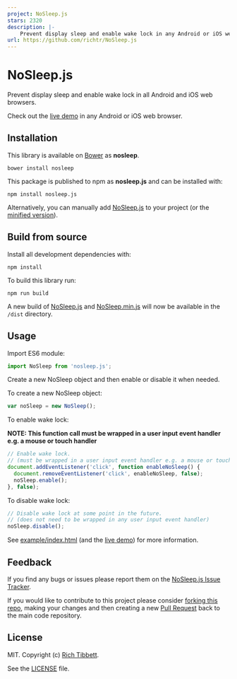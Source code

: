 ```yaml
---
project: NoSleep.js
stars: 2320
description: |-
    Prevent display sleep and enable wake lock in any Android or iOS web browser.
url: https://github.com/richtr/NoSleep.js
---
```


# NoSleep.js

Prevent display sleep and enable wake lock in all Android and iOS web browsers.

Check out the [live demo](https://richtr.github.io/NoSleep.js/example) in any Android or iOS web browser.

## Installation

This library is available on [Bower](http://bower.io/) as **nosleep**.

`bower install nosleep`

This package is published to npm as **nosleep.js** and can be installed with:

`npm install nosleep.js`

Alternatively, you can manually add [NoSleep.js](https://github.com/richtr/NoSleep.js/blob/master/dist/NoSleep.js) to your project (or the [minified version](https://github.com/richtr/NoSleep.js/blob/master/dist/NoSleep.min.js)).

## Build from source

Install all development dependencies with:

`npm install`

To build this library run:

`npm run build`

A new build of [NoSleep.js](https://github.com/richtr/NoSleep.js/blob/master/dist/NoSleep.js) and [NoSleep.min.js](https://github.com/richtr/NoSleep.js/blob/master/dist/NoSleep.min.js) will now be available in the `/dist` directory.

## Usage
Import ES6 module:

```javascript
import NoSleep from 'nosleep.js';
```

Create a new NoSleep object and then enable or disable it when needed.

To create a new NoSleep object:

```javascript
var noSleep = new NoSleep();
```

To enable wake lock:

**NOTE: This function call must be wrapped in a user input event handler e.g. a mouse or touch handler**

```javascript
// Enable wake lock.
// (must be wrapped in a user input event handler e.g. a mouse or touch handler)
document.addEventListener('click', function enableNoSleep() {
  document.removeEventListener('click', enableNoSleep, false);
  noSleep.enable();
}, false);
```

To disable wake lock:

```javascript
// Disable wake lock at some point in the future.
// (does not need to be wrapped in any user input event handler)
noSleep.disable();
```

See [example/index.html](https://github.com/richtr/NoSleep.js/blob/master/example/index.html) (and the [live demo](https://richtr.github.io/NoSleep.js/example)) for more information.

## Feedback

If you find any bugs or issues please report them on the [NoSleep.js Issue Tracker](https://github.com/richtr/NoSleep.js/issues).

If you would like to contribute to this project please consider [forking this repo](https://github.com/richtr/NoSleep.js/fork), making your changes and then creating a new [Pull Request](https://github.com/richtr/NoSleep.js/pulls) back to the main code repository.

## License

MIT. Copyright (c) [Rich Tibbett](https://twitter.com/_richtr).

See the [LICENSE](https://github.com/richtr/NoSleep.js/blob/master/LICENSE) file.

